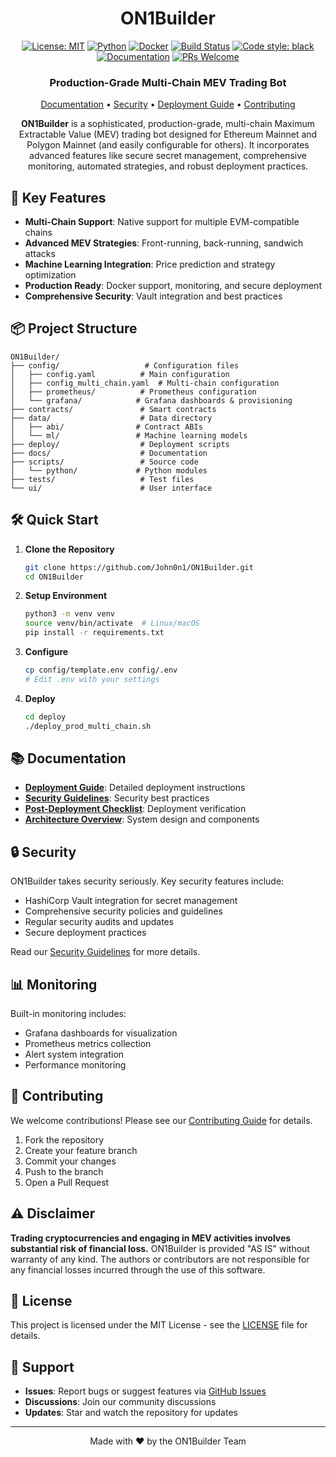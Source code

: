 <div align="center">

# ON1Builder

</div>
<div align="center">

[![License: MIT](https://img.shields.io/badge/License-MIT-blue.svg)](https://opensource.org/licenses/MIT)
[![Python](https://img.shields.io/badge/Python-3.12+-blue?logo=python&logoColor=white)](https://www.python.org)
[![Docker](https://img.shields.io/badge/Docker-Supported-2496ED?logo=docker&logoColor=white)](https://www.docker.com/)
[![Build Status](https://img.shields.io/badge/Build%20Status-Passed-2496ED?logo=github&logoColor=white)](https://github.com/ON1Builder)
[![Code style: black](https://img.shields.io/badge/code%20style-black-000000.svg)](https://github.com/psf/black)
[![Documentation](https://img.shields.io/badge/docs-view%20docs-green.svg)](docs/DEPLOYMENT.md)
[![PRs Welcome](https://img.shields.io/badge/PRs-welcome-brightgreen.svg)](CONTRIBUTING.md)


<h3>Production-Grade Multi-Chain MEV Trading Bot</h3>

[Documentation](docs/DEPLOYMENT.md) •
[Security](docs/SECURITY.md) •
[Deployment Guide](docs/DEPLOYMENT.md) •
[Contributing](CONTRIBUTING.md)

</div>
<div align="center">

**ON1Builder** is a sophisticated, production-grade, multi-chain Maximum Extractable Value (MEV) trading bot designed for Ethereum Mainnet and Polygon Mainnet (and easily configurable for others). It incorporates advanced features like secure secret management, comprehensive monitoring, automated strategies, and robust deployment practices.

</div>

## 🚀 Key Features

 - **Multi-Chain Support**: Native support for multiple EVM-compatible chains
 - **Advanced MEV Strategies**: Front-running, back-running, sandwich attacks
 - **Machine Learning Integration**: Price prediction and strategy optimization
 - **Production Ready**: Docker support, monitoring, and secure deployment
 - **Comprehensive Security**: Vault integration and best practices



## 📦 Project Structure

```
ON1Builder/
├── config/                   # Configuration files
│   ├── config.yaml          # Main configuration
│   ├── config_multi_chain.yaml  # Multi-chain configuration
│   ├── prometheus/          # Prometheus configuration
│   └── grafana/            # Grafana dashboards & provisioning
├── contracts/               # Smart contracts
├── data/                    # Data directory
│   ├── abi/                # Contract ABIs
│   └── ml/                 # Machine learning models
├── deploy/                  # Deployment scripts
├── docs/                    # Documentation
├── scripts/                 # Source code
│   └── python/             # Python modules
├── tests/                   # Test files
└── ui/                      # User interface
```

## 🛠 Quick Start

1. **Clone the Repository**
   ```bash
   git clone https://github.com/John0n1/ON1Builder.git
   cd ON1Builder
   ```

2. **Setup Environment**
   ```bash
   python3 -m venv venv
   source venv/bin/activate  # Linux/macOS
   pip install -r requirements.txt
   ```

3. **Configure**
   ```bash
   cp config/template.env config/.env
   # Edit .env with your settings
   ```

4. **Deploy**
   ```bash
   cd deploy
   ./deploy_prod_multi_chain.sh
   ```

## 📚 Documentation

- [**Deployment Guide**](docs/DEPLOYMENT.md): Detailed deployment instructions
- [**Security Guidelines**](docs/SECURITY.md): Security best practices
- [**Post-Deployment Checklist**](docs/post_deployment_checklist.md): Deployment verification
- [**Architecture Overview**](docs/architecture.md): System design and components

## 🔒 Security

ON1Builder takes security seriously. Key security features include:

- HashiCorp Vault integration for secret management
- Comprehensive security policies and guidelines
- Regular security audits and updates
- Secure deployment practices

Read our [Security Guidelines](docs/SECURITY.md) for more details.

## 📊 Monitoring

Built-in monitoring includes:

- Grafana dashboards for visualization
- Prometheus metrics collection
- Alert system integration
- Performance monitoring

## 🤝 Contributing

We welcome contributions! Please see our [Contributing Guide](CONTRIBUTING.md) for details.

1. Fork the repository
2. Create your feature branch
3. Commit your changes
4. Push to the branch
5. Open a Pull Request

## ⚠️ Disclaimer

**Trading cryptocurrencies and engaging in MEV activities involves substantial risk of financial loss.** ON1Builder is provided "AS IS" without warranty of any kind. The authors or contributors are not responsible for any financial losses incurred through the use of this software.

## 📄 License

This project is licensed under the MIT License - see the [LICENSE](LICENSE) file for details.

## 🌟 Support

- **Issues**: Report bugs or suggest features via [GitHub Issues]()
- **Discussions**: Join our community discussions
- **Updates**: Star and watch the repository for updates

---

<div align="center">

Made with ❤️ by the ON1Builder Team

</div>
